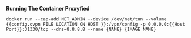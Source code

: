 

**Running The Container Proxyfied**

`docker run --cap-add NET_ADMIN --device /dev/net/tun --volume {{config.ovpn FILE LOCATION ON HOST }}:/vpn/config -p 0.0.0.0:{{Host Port}}:31330/tcp --dns=8.8.8.8 --name {NAME} {IMAGE NAME}`